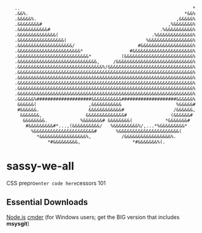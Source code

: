                                                                                
       ..                                                               *      
       .&&%.                                                         *&&%      
       .&&&&&%.                                                   ,&&&&&%      
       .&&&&&&&&#                                              ,%&&&&&&&%      
       .&&&&&&&&&&&#                                        .%&&&&&&&&&&%      
       .&&&&&&&&&&&&&&(                                  .%&&&&&&&&&&&&&%      
       .&&&&&&&&&&&&&&&&&(                             %&&&&&&&&&&&&&&&&%      
       .&&&&&&&&&&&&&&&&&&&&/                       #&&&&&&&&&&&&&&&&&&&%      
       .&&&&&&&&&&&&&&&&&&&&&&&*                 #&&&&&&&&&&&&&&&&&&&&&&%      
       .&&&&&&&&&&&&&&&&&&&&&&&&&&*           (&&&&&&&&&&&&&&&&&&&&&&&&&%      
       .&&&&&&&&&&&&&&&&&&&&&&&&&&&&&,     /&&&&&&&&&&&&&&&&&&&&&&&&&&&&%      
       .&&&&&&&&&&&&&&&&&&&&&&&&&&&&&&&%/&&&&&&&&&&&&&&&&&&&&&&&&&&&&&&&%      
       .&&&&&&&&&&&&&&&&&&&&&&&&&&&&&&&&&&&&&&&&&&&&&&&&&&&&&&&&&&&&&&&&%      
       .&&&&&&&&&&&&&&&&&&&&&&&&&&&&&&&&&&&&&&&&&&&&&&&&&&&&&&&&&&&&&&&&%      
       .&&&&&&&&&&&&&&&&&&&&&&&&&&&&&&&&&&&&&&&&&&&&&&&&&&&&&&&&&&&&&&&&%      
       .&&&&&&&&&&&&&&&&&&&&&&&&&&&&&&&&&&&&&&&&&&&&&&&&&&&&&&&&&&&&&&&&%      
       .&&&&&&&&&&&&&&&&&&&&&&&&&&&&&&&&&&&&&&&&&&&&&&&&&&&&&&&&&&&&&&&&%      
       .&&&&&&%####################&&&&&&&&&&&####################&&&&&&%      
        &&&&&&(                   ,&&&&&&&&&&&                    %&&&&&#      
        #&&&&&&.                  &&&&&&&&&&&&#                  /&&&&&&,      
         &&&&&&&,                &&&&&&&&&&&&&&#                (&&&&&&#       
          &&&&&&&&.            %&&&&&&&# &&&&&&&&(            *&&&&&&&#        
           #&&&&&&&&&#*...,(&&&&&&&&&&/   %&&&&&&&&&%/,...*%&&&&&&&&&*         
             %&&&&&&&&&&&&&&&&&&&&&&#       %&&&&&&&&&&&&&&&&&&&&&&(           
               *&&&&&&&&&&&&&&&&&%,           /&&&&&&&&&&&&&&&&&%.             
                   *#&&&&&&&&&,                   *#&&&&&&&%(.                 
                                                                               

# sassy-we-all
CSS prepro`enter code here`cessors 101


## Essential Downloads
[Node.js](https://nodejs.org/download/)
[cmder](http://gooseberrycreative.com/cmder/) (for Windows users; get the BIG version that includes **msysgit**)

